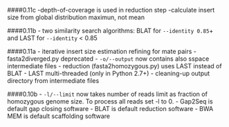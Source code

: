 ####0.11c
	-depth-of-coverage is used in reduction step
	-calculate insert size from global distribution maximun, not mean

####0.11b
    - two similarity search algorithms: BLAT for `--identity 0.85`+ and LAST for `--identity` < 0.85

####0.11a
	- iterative insert size estimation refining for mate pairs
	- fasta2diverged.py deprecated
    - `-o/--output` now contains also sspace intermediate files
    - reduction (fasta2homozygous.py) uses LAST instead of BLAT
      - LAST multi-threaded (only in Python 2.7+)
    - cleaning-up output directory from intermediate files

####0.10b
	- `-l/--limit` now takes number of reads limit as fraction of homozygous genome size. To process all reads set -l to 0.
    - Gap2Seq is default gap closing software
    - BLAT is default reduction software
    - BWA MEM is default scaffolding software
